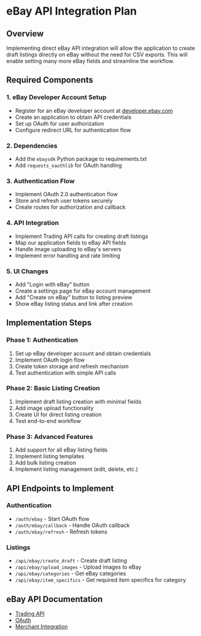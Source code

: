 # eBay API Integration Plan

## Overview
Implementing direct eBay API integration will allow the application to create draft listings directly on eBay without the need for CSV exports. This will enable setting many more eBay fields and streamline the workflow.

## Required Components

### 1. eBay Developer Account Setup
- Register for an eBay developer account at [developer.ebay.com](https://developer.ebay.com)
- Create an application to obtain API credentials
- Set up OAuth for user authorization
- Configure redirect URL for authentication flow

### 2. Dependencies
- Add the `ebaysdk` Python package to requirements.txt
- Add `requests_oauthlib` for OAuth handling

### 3. Authentication Flow
- Implement OAuth 2.0 authentication flow
- Store and refresh user tokens securely
- Create routes for authorization and callback

### 4. API Integration
- Implement Trading API calls for creating draft listings
- Map our application fields to eBay API fields
- Handle image uploading to eBay's servers
- Implement error handling and rate limiting

### 5. UI Changes
- Add "Login with eBay" button
- Create a settings page for eBay account management
- Add "Create on eBay" button to listing preview
- Show eBay listing status and link after creation

## Implementation Steps

### Phase 1: Authentication
1. Set up eBay developer account and obtain credentials
2. Implement OAuth login flow
3. Create token storage and refresh mechanism
4. Test authentication with simple API calls

### Phase 2: Basic Listing Creation
1. Implement draft listing creation with minimal fields
2. Add image upload functionality
3. Create UI for direct listing creation
4. Test end-to-end workflow

### Phase 3: Advanced Features
1. Add support for all eBay listing fields
2. Implement listing templates
3. Add bulk listing creation
4. Implement listing management (edit, delete, etc.)

## API Endpoints to Implement

### Authentication
- `/auth/ebay` - Start OAuth flow
- `/auth/ebay/callback` - Handle OAuth callback
- `/auth/ebay/refresh` - Refresh tokens

### Listings
- `/api/ebay/create_draft` - Create draft listing
- `/api/ebay/upload_images` - Upload images to eBay
- `/api/ebay/categories` - Get eBay categories
- `/api/ebay/item_specifics` - Get required item specifics for category

## eBay API Documentation
- [Trading API](https://developer.ebay.com/Devzone/XML/docs/Reference/ebay/index.html)
- [OAuth](https://developer.ebay.com/api-docs/static/oauth-authorization-code-grant.html)
- [Merchant Integration](https://developer.ebay.com/develop/guides/ebay-marketplace-account) 